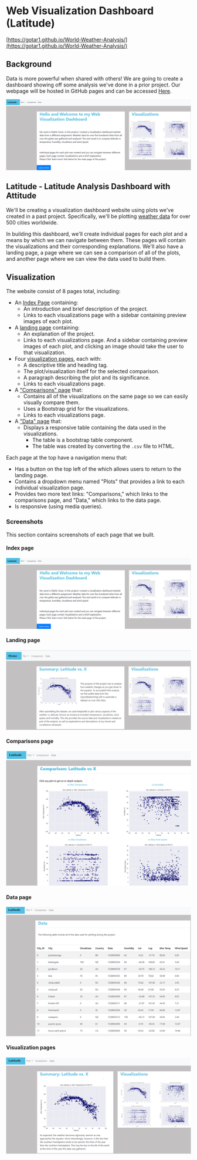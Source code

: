 # Web Visualization Dashboard (Latitude)

[https://gotar1.github.io/World-Weather-Analysis/](https://gotar1.github.io/World-Weather-Analysis/)

## Background

Data is more powerful when shared with others! We are going to create a dashboard showing off some analysis we've done in a prior project. Our webpage will be hosted in GitHub pages and can be accessed [Here](https://gotar1.github.io/Web-Design-Challenge/index.html).

![Introduction](/WebVisualizations/Images/index.png) 

## Latitude - Latitude Analysis Dashboard with Attitude

We'll be creating a visualization dashboard website using plots we've created in a past project. Specifically, we'll be plotting [weather data](WebVisualizations/Resources/cities.csv) for over 500 cities worldwide.

In building this dashboard, we'll create individual pages for each plot and a means by which we can navigate between them. These pages will contain the visualizations and their corresponding explanations. We'll also have a landing page, a page where we can see a comparison of all of the plots, and another page where we can view the data used to build them.

## Visualization

The website consist of 8 pages total, including:

* An [Index Page](https://gotar1.github.io/Web-Design-Challenge/index.html) containing:
  * An introduction and brief description of the project.
  * Links to each visualizations page with a sidebar containing preview images of each plot. 
* A [landing page](https://gotar1.github.io/Web-Design-Challenge/WebVisualizations/landing.html) containing:
  * An explanation of the project.
  * Links to each visualizations page. And a sidebar containing preview images of each plot, and clicking an image  should take the user to that visualization.
* Four [visualization pages](https://gotar1.github.io/Web-Design-Challenge/WebVisualizations/Visualizations/max_temp.html), each with:
  * A descriptive title and heading tag.
  * The plot/visualization itself for the selected comparison.
  * A paragraph describing the plot and its significance.
  * Links to each visualizations page.
* A ["Comparisons" page](https://gotar1.github.io/Web-Design-Challenge/WebVisualizations/comp.html) that:
  * Contains all of the visualizations on the same page so we can easily visually compare them.
  * Uses a Bootstrap grid for the visualizations.
  * Links to each visualizations page.
* A ["Data" page](https://gotar1.github.io/Web-Design-Challenge/WebVisualizations/data.html) that:
  * Displays a responsive table containing the data used in the visualizations.
    * The table is a bootstrap table component.
    * The table was created by converting the `.csv` file to HTML.

Each page at the top have a navigation menu that:

* Has a button on the top left of the which allows users to return to the landing page.
* Contains a dropdown menu named "Plots" that provides a link to each individual visualization page.
* Provides two more text links: "Comparisons," which links to the comparisons page, and "Data," which links to the data page.
* Is responsive (using media queries).

### Screenshots

This section contains screenshots of each page that we built.
#### <a id="index-page"></a>Index page

![Index page](WebVisualizations/Images/index.png)

#### <a id="landing-page"></a>Landing page

![Landing page](WebVisualizations/Images/landing.png)

#### <a id="comparisons-page"></a>Comparisons page

![comparison page](WebVisualizations/Images/comp.png)

#### <a id="data-page"></a>Data page

![data page](WebVisualizations/Images/data.png)

#### <a id="visualization-pages"></a>Visualization pages

![visualize page](WebVisualizations/Images/visual.png)



